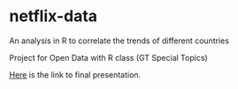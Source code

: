 # netflix-data
An analysis in R to correlate the trends of different countries

Project for Open Data with R class (GT Special Topics)

[Here](https://docs.google.com/presentation/d/1But7BJy7OzPbYPs5sGY40H3HliaYgVwYrfvj8aU0W2w/edit?usp=sharing) is the link to final presentation.
